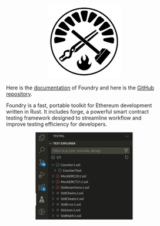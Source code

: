<figure align="center">
  <img src="./foundry_logo.png" alt="Foundry Logo" />
</figure>

<figure align="left">
  <p>Here is the <a href="https://book.getfoundry.sh/">documentation</a> of Foundry and here is the <a href="https://github.com/foundry-rs/foundry">GitHub repository</a>.<br>

  Foundry is a fast, portable toolkit for Ethereum development written in Rust. It includes forge, a powerful smart contract testing framework designed to streamline workflow and improve testing efficiency for developers.</p>
</figure>

<figure align="center">
  <img src="./unit_tests.png" alt="Screen of Unit tests" style="max-width: 100%;" />
</figure>
